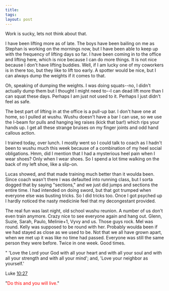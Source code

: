 ```yaml
---
title: 
tags: 
layout: post
---
```

Work is sucky, lets not think about that.  



I have been lifting more as of late.  The boys have been bailing on me as Stephan is working on the mornings now, but I have been able to keep up with the frequency of lifting days so far.  I have been coming in to the office and lifting here, which is nice because I can do more things.  It is not nice because I don't have lifting buddies.  Well, if I am lucky one of my coworkers is in there too, but they like to lift too early.  A spotter would be nice, but I can always dump the weights if it comes to that.  



Oh, speaking of dumping the weights.  I was doing squats--no, I didn't actually dump them but I thought I might need to--I can dead lift more than I can squat these days.  Perhaps I am just not used to it.  Perhaps I just didn't feel as safe.  



The best part of lifting in at the office is a pull-up bar.  I don't have one at home, so I pulled at wushu.  Wushu doesn't have a bar I can use, so we use the I-beam for pulls and hanging leg raises (kick that bar!) which rips your hands up.  I get all these strange bruises on  my finger joints and odd hand callous action. 



I trained today, over lunch.  I mostly went so I could talk to coach as I hadn't been to wushu much this week because of a combination of my heel social obligations.  Hmm, did I mention that I had a mysterious heel pain when I wear shoes?  Only when I wear shoes.  So I spend a lot time walking on the back of my left shoe, like a slip-on.  



Lucas showed, and that made training much better than it woulda been.  Since coach wasn't there I was defaulted into running class, but I sorta dogged that by saying "sections," and we just did jumps and sections the entire time.  I had intended on doing sword, but that got trumped when everyone else was busting tricks.  So I did tricks too.  Once I got psyched up I hardly noticed the nasty medicinie feel that my decongestant provided. 



The real fun was last night, old school wushu reunion.  A number of us don't even train anymore.  Crazy nice to see everyone again and hang out.  Glenn, Suzie, Sarah, Paulo, Melinie+1, Vyvy and us.  Those guys rock.  Mel was round.  Kelly was supposed to be round with her.  Probably woulda been if we had stayed as close as we used to be.  Not that we all have grown apart, when we met up it was like no time had passed.  Everyone was still the same person they were before.  Twice in one week.  Good times.



" 'Love the Lord your God with all your heart and with all your soul and with all your strength and with all your mind'; and, 'Love your neighbor as yourself.'

Luke <a href="http://www.biblegateway.com/cgi-bin/bible?passage=LUKE+10&language=english&version=NIV">10:27</a>



"<font color="red">Do this and you will live.</font>"
